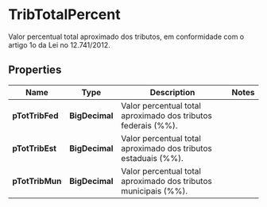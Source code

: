 

# TribTotalPercent

Valor percentual total aproximado dos tributos, em conformidade com o artigo 1o da Lei no 12.741/2012.

## Properties

| Name | Type | Description | Notes |
|------------ | ------------- | ------------- | -------------|
|**pTotTribFed** | **BigDecimal** | Valor percentual total aproximado dos tributos federais (%%). |  |
|**pTotTribEst** | **BigDecimal** | Valor percentual total aproximado dos tributos estaduais (%%). |  |
|**pTotTribMun** | **BigDecimal** | Valor percentual total aproximado dos tributos municipais (%%). |  |



